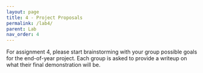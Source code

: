 ```yaml
---
layout: page
title: 4 - Project Proposals
permalink: /lab4/
parent: Lab
nav_order: 4
---
```


For assignment 4, please start brainstorming with your group possible goals for the end-of-year project. Each group is asked to provide a writeup on what their final demonstration will be. 